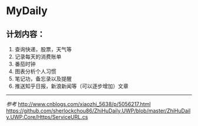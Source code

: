 # MyDaily

## 计划内容：

1. 查询快递，股票，天气等
2. 记录每天的消费账单
3. 番茄时钟
4. 图表分析个人习惯
5. 笔记功，备忘录以及提醒
6. 推送知乎日报，新浪新闻等（可以逐步增加）文章

----

*参考*
http://www.cnblogs.com/xiaozhi_5638/p/5056217.html
https://github.com/sherlockchou86/ZhiHuDaily.UWP/blob/master/ZhiHuDaily.UWP.Core/Https/ServiceURL.cs